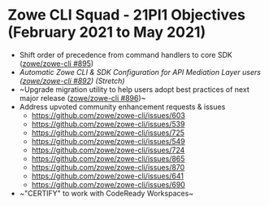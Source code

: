 # Zowe CLI Squad - 21PI1 Objectives (February 2021 to May 2021)

* Shift order of precedence from command handlers to core SDK ([zowe/zowe-cli #895](https://github.com/zowe/zowe-cli/issues/895)) 
* *Automatic Zowe CLI & SDK Configuration for API Mediation Layer users ([zowe/zowe-cli #892](https://github.com/zowe/zowe-cli/issues/892)) (Stretch)*
* ~Upgrade migration utility to help users adopt best practices of next major release ([zowe/zowe-cli #896](https://github.com/zowe/zowe-cli/issues/896))~
* Address upvoted community enhancement requests & issues
  * https://github.com/zowe/zowe-cli/issues/603
  * https://github.com/zowe/zowe-cli/issues/539
  * https://github.com/zowe/zowe-cli/issues/725
  * https://github.com/zowe/zowe-cli/issues/549
  * https://github.com/zowe/zowe-cli/issues/724
  * https://github.com/zowe/zowe-cli/issues/865
  * https://github.com/zowe/zowe-cli/issues/870
  * https://github.com/zowe/zowe-cli/issues/641
  * https://github.com/zowe/zowe-cli/issues/690
* ~"CERTIFY" to work with CodeReady Workspaces~
